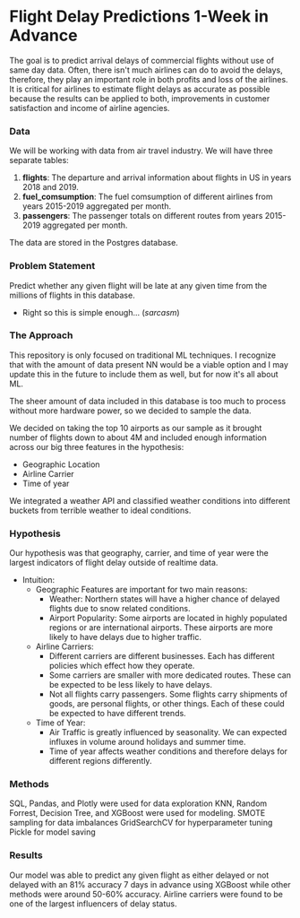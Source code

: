 # Flight Delay Predictions 1-Week in Advance


The goal is to predict arrival delays of commercial flights without use of same day data. Often, there isn't much airlines can do to avoid the delays, therefore, they play an important role in both profits and loss of the airlines. It is critical for airlines to estimate flight delays as accurate as possible because the results can be applied to both, improvements in customer satisfaction and income of airline agencies.

### Data

We will be working with data from air travel industry. We will have three separate tables:

1. **flights**: The departure and arrival information about flights in US in years 2018 and 2019.
2. **fuel_comsumption**: The fuel comsumption of different airlines from years 2015-2019 aggregated per month.
3. **passengers**: The passenger totals on different routes from years 2015-2019 aggregated per month.


The data are stored in the Postgres database.


### Problem Statement

Predict whether any given flight will be late at any given time from the millions of flights in this database.

* Right so this is simple enough... (*sarcasm*)



### The Approach

This repository is only focused on traditional ML techniques. I recognize that with the amount of data present NN would be a viable option and I may update this in the future to include them as well, but for now it's all about ML.

The sheer amount of data included in this database is too much to process without more hardware power, so we decided to sample the data.

We decided on taking the top 10 airports as our sample as it brought number of flights down to about 4M and included enough information across our big three features in the hypothesis:
* Geographic Location
* Airline Carrier
* Time of year

We integrated a weather API and classified weather conditions into different buckets from terrible weather to ideal conditions.

### Hypothesis
Our hypothesis was that geography, carrier, and time of year were the largest indicators of flight delay outside of realtime data.
* Intuition:
  - Geographic Features are important for two main reasons:
    - Weather: Northern states will have a higher chance of delayed flights due to snow related conditions.
    - Airport Popularity: Some airports are located in highly populated regions or are international airports. These airports are more likely to have delays due to higher traffic.
  - Airline Carriers:
    - Different carriers are different businesses. Each has different policies which effect how they operate.
    - Some carriers are smaller with more dedicated routes. These can be expected to be less likely to have delays.
    - Not all flights carry passengers. Some flights carry shipments of goods, are personal flights, or other things. Each of these could be expected to have different trends.
  - Time of Year:
    - Air Traffic is greatly influenced by seasonality. We can expected influxes in volume around holidays and summer time.
    - Time of year affects weather conditions and therefore delays for different regions differently.

### Methods

SQL, Pandas, and Plotly were used for data exploration
KNN, Random Forrest, Decision Tree, and XGBoost were used for modeling.
SMOTE sampling for data imbalances
GridSearchCV for hyperparameter tuning
Pickle for model saving

### Results



Our model was able to predict any given flight as either delayed or not delayed with an 81% accuracy 7 days in advance using XGBoost while other methods were around 50-60% accuracy. Airline carriers were found to be one of the largest influencers of delay status.
